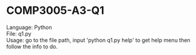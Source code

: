 # COMP3005-A3-Q1  
Language: Python  
File: q1.py  
Usage: go to the file path, input 'python q1.py help' to get help menu then follow the info to do.  
